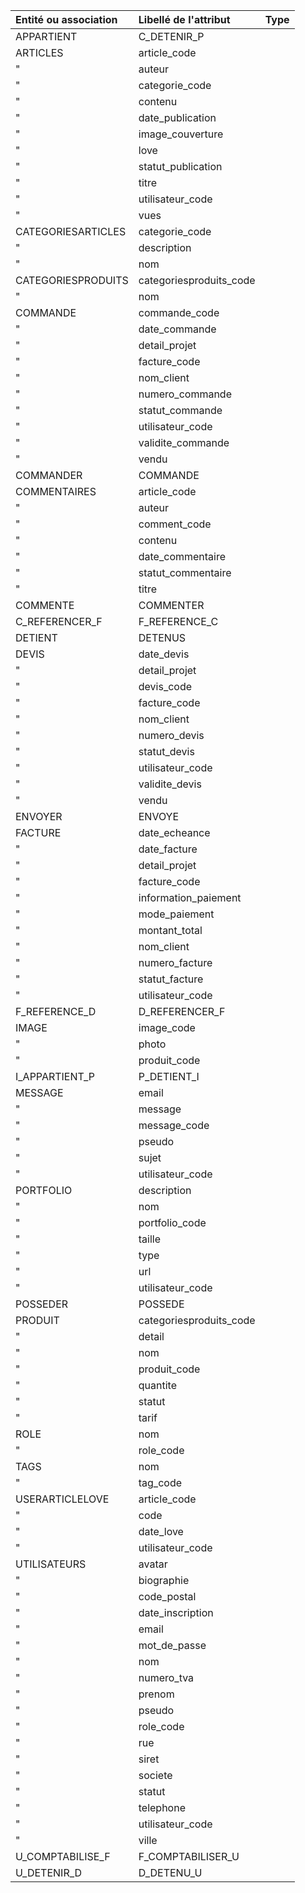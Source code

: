 | Entité ou association | Libellé de l'attribut   | Type |
|:----------------------|:------------------------|:-----|
| APPARTIENT            | C_DETENIR_P             |      |
| ARTICLES              | article_code            |      |
| "                     | auteur                  |      |
| "                     | categorie_code          |      |
| "                     | contenu                 |      |
| "                     | date_publication        |      |
| "                     | image_couverture        |      |
| "                     | love                    |      |
| "                     | statut_publication      |      |
| "                     | titre                   |      |
| "                     | utilisateur_code        |      |
| "                     | vues                    |      |
| CATEGORIESARTICLES    | categorie_code          |      |
| "                     | description             |      |
| "                     | nom                     |      |
| CATEGORIESPRODUITS    | categoriesproduits_code |      |
| "                     | nom                     |      |
| COMMANDE              | commande_code           |      |
| "                     | date_commande           |      |
| "                     | detail_projet           |      |
| "                     | facture_code            |      |
| "                     | nom_client              |      |
| "                     | numero_commande         |      |
| "                     | statut_commande         |      |
| "                     | utilisateur_code        |      |
| "                     | validite_commande       |      |
| "                     | vendu                   |      |
| COMMANDER             | COMMANDE                |      |
| COMMENTAIRES          | article_code            |      |
| "                     | auteur                  |      |
| "                     | comment_code            |      |
| "                     | contenu                 |      |
| "                     | date_commentaire        |      |
| "                     | statut_commentaire      |      |
| "                     | titre                   |      |
| COMMENTE              | COMMENTER               |      |
| C_REFERENCER_F        | F_REFERENCE_C           |      |
| DETIENT               | DETENUS                 |      |
| DEVIS                 | date_devis              |      |
| "                     | detail_projet           |      |
| "                     | devis_code              |      |
| "                     | facture_code            |      |
| "                     | nom_client              |      |
| "                     | numero_devis            |      |
| "                     | statut_devis            |      |
| "                     | utilisateur_code        |      |
| "                     | validite_devis          |      |
| "                     | vendu                   |      |
| ENVOYER               | ENVOYE                  |      |
| FACTURE               | date_echeance           |      |
| "                     | date_facture            |      |
| "                     | detail_projet           |      |
| "                     | facture_code            |      |
| "                     | information_paiement    |      |
| "                     | mode_paiement           |      |
| "                     | montant_total           |      |
| "                     | nom_client              |      |
| "                     | numero_facture          |      |
| "                     | statut_facture          |      |
| "                     | utilisateur_code        |      |
| F_REFERENCE_D         | D_REFERENCER_F          |      |
| IMAGE                 | image_code              |      |
| "                     | photo                   |      |
| "                     | produit_code            |      |
| I_APPARTIENT_P        | P_DETIENT_I             |      |
| MESSAGE               | email                   |      |
| "                     | message                 |      |
| "                     | message_code            |      |
| "                     | pseudo                  |      |
| "                     | sujet                   |      |
| "                     | utilisateur_code        |      |
| PORTFOLIO             | description             |      |
| "                     | nom                     |      |
| "                     | portfolio_code          |      |
| "                     | taille                  |      |
| "                     | type                    |      |
| "                     | url                     |      |
| "                     | utilisateur_code        |      |
| POSSEDER              | POSSEDE                 |      |
| PRODUIT               | categoriesproduits_code |      |
| "                     | detail                  |      |
| "                     | nom                     |      |
| "                     | produit_code            |      |
| "                     | quantite                |      |
| "                     | statut                  |      |
| "                     | tarif                   |      |
| ROLE                  | nom                     |      |
| "                     | role_code               |      |
| TAGS                  | nom                     |      |
| "                     | tag_code                |      |
| USERARTICLELOVE       | article_code            |      |
| "                     | code                    |      |
| "                     | date_love               |      |
| "                     | utilisateur_code        |      |
| UTILISATEURS          | avatar                  |      |
| "                     | biographie              |      |
| "                     | code_postal             |      |
| "                     | date_inscription        |      |
| "                     | email                   |      |
| "                     | mot_de_passe            |      |
| "                     | nom                     |      |
| "                     | numero_tva              |      |
| "                     | prenom                  |      |
| "                     | pseudo                  |      |
| "                     | role_code               |      |
| "                     | rue                     |      |
| "                     | siret                   |      |
| "                     | societe                 |      |
| "                     | statut                  |      |
| "                     | telephone               |      |
| "                     | utilisateur_code        |      |
| "                     | ville                   |      |
| U_COMPTABILISE_F      | F_COMPTABILISER_U       |      |
| U_DETENIR_D           | D_DETENU_U              |      |
